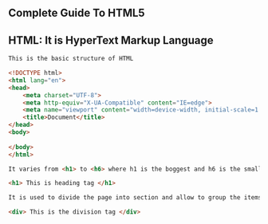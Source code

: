## Complete Guide To HTML5

## HTML: It is HyperText Markup Language

```html
This is the basic structure of HTML

<!DOCTYPE html>
<html lang="en">
<head>
    <meta charset="UTF-8">
    <meta http-equiv="X-UA-Compatible" content="IE=edge">
    <meta name="viewport" content="width=device-width, initial-scale=1.0">
    <title>Document</title>
</head>
<body>
    
</body>
</html>
```

```html
It varies from <h1> to <h6> where h1 is the boggest and h6 is the smallest

<h1> This is heading tag </h1>
```

```html
It is used to divide the page into section and allow to group the items to apply the same style

<div> This is the division tag </div>
```